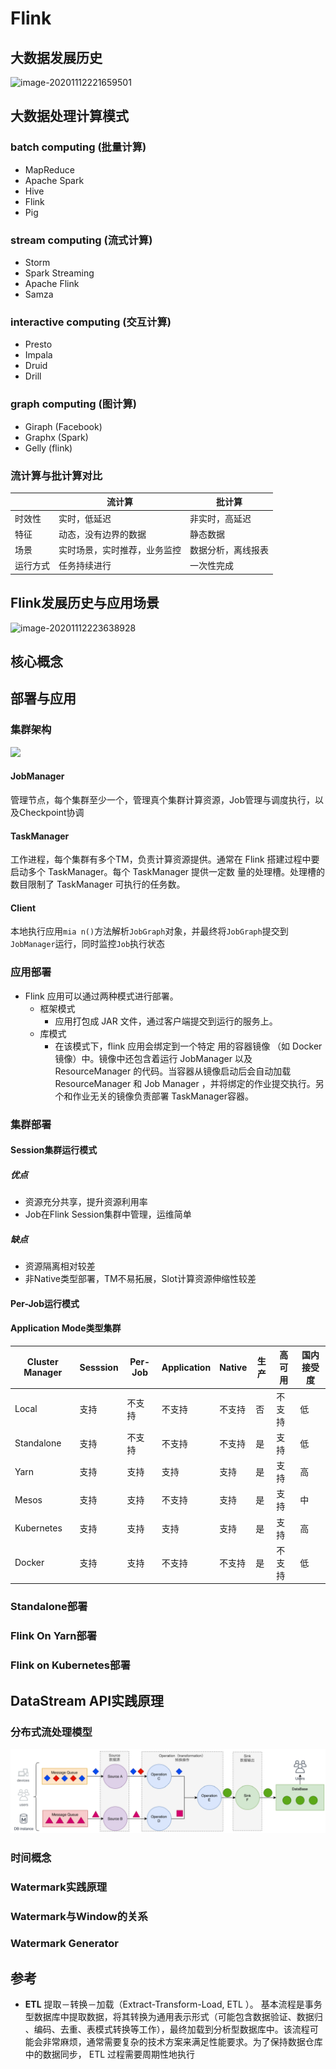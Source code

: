 # Flink

## 大数据发展历史

![image-20201112221659501](../assets/images/image-20201112221659501.png)

## 大数据处理计算模式

### batch computing (批量计算)

* MapReduce
* Apache Spark
* Hive
* Flink
* Pig

### stream computing (流式计算)

* Storm
* Spark Streaming
* Apache Flink
* Samza

### interactive computing (交互计算)

* Presto
* Impala
* Druid
* Drill

### graph computing (图计算)

* Giraph (Facebook)
* Graphx (Spark)
* Gelly (flink)



### 流计算与批计算对比

|          | 流计算                       | 批计算             |
| -------- | ---------------------------- | ------------------ |
| 时效性   | 实时，低延迟                 | 非实时，高延迟     |
| 特征     | 动态，没有边界的数据         | 静态数据           |
| 场景     | 实时场景，实时推荐，业务监控 | 数据分析，离线报表 |
| 运行方式 | 任务持续进行                 | 一次性完成         |

## Flink发展历史与应用场景

![image-20201112223638928](../assets/images/image-20201112223638928.png)

## 核心概念



## 部署与应用

### 集群架构

![ ](../assets/images/flink-runtime.png)

#### JobManager 

管理节点，每个集群至少一个，管理真个集群计算资源，Job管理与调度执行，以及Checkpoint协调

 

#### TaskManager

工作进程，每个集群有多个TM，负责计算资源提供。通常在 Flink 搭建过程中要启动多个 TaskManager。每个 TaskManager 提供一定数 量的处理槽。处理槽的数目限制了 TaskManager 可执行的任务数。

#### Client 

本地执行应用`mia n()`方法解析`JobGraph`对象，并最终将`JobGraph`提交到`JobManager`运行，同时监控`Job`执行状态

### 应用部署

* Flink 应用可以通过两种模式进行部署。
  * 框架模式
    * 应用打包成 JAR 文件，通过客户端提交到运行的服务上。
  * 库模式
    * 在该模式下，flink 应用会绑定到一个特定 用的容器镜像 （如 Docker镜像）中。镜像中还包含着运行 JobManager 以及 ResourceManager 的代码。当容器从镜像启动后会自动加载 ResourceManager 和 Job Manager ，并将绑定的作业提交执行。另 个和作业无关的镜像负责部署 TaskManager容器。

### 集群部署

#### Session集群运行模式

##### 优点

* 资源充分共享，提升资源利用率
* Job在Flink Session集群中管理，运维简单

##### 缺点

* 资源隔离相对较差
* 非Native类型部署，TM不易拓展，Slot计算资源伸缩性较差

#### Per-Job运行模式



#### Application Mode类型集群

| Cluster Manager | Sesssion | Per-Job | Application | Native | 生产 | 高可用 | 国内接受度 |
| --------------- | -------- | ------- | ----------- | ------ | ---- | ------ | ---------- |
| Local           | 支持     | 不支持  | 不支持      | 不支持 | 否   | 不支持 | 低         |
| Standalone      | 支持     | 不支持  | 不支持      | 不支持 | 是   | 支持   | 低         |
| Yarn            | 支持     | 支持    | 支持        | 支持   | 是   | 支持   | 高         |
| Mesos           | 支持     | 支持    | 不支持      | 支持   | 是   | 支持   | 中         |
| Kubernetes      | 支持     | 支持    | 支持        | 支持   | 是   | 支持   | 高         |
| Docker          | 支持     | 支持    | 不支持      | 不支持 | 是   | 不支持 | 低         |



### Standalone部署



### Flink On Yarn部署



### Flink on Kubernetes部署



## DataStream API实践原理

### 分布式流处理模型

![image-20240323103959801](../assets/flink/stream_model.png)



### 时间概念

### Watermark实践原理

### Watermark与Window的关系

### Watermark Generator



## 参考
* **ETL** 提取－转换－加载（Extract-Transform-Load, ETL ）。 基本流程是事务型数据库中提取数据，将其转换为通用表示形式（可能包含数据验证、数据归 、编码、去重、表模式转换等工作），最终加载到分析型数据库中。该流程可能会非常麻烦，通常需要复杂的技术方案来满足性能要求。为了保持数据仓库中的数据同步， ETL 过程需要周期性地执行

